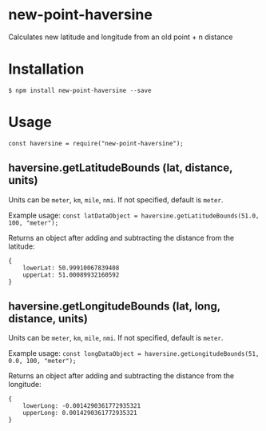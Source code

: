 # new-point-haversine
Calculates new latitude and longitude from an old point + n distance

# Installation
```
$ npm install new-point-haversine --save
```

# Usage
```
const haversine = require("new-point-haversine");
```

## haversine.getLatitudeBounds (lat, distance, units)

Units can be `meter`, `km`, `mile`, `nmi`. If not specified, default is `meter`.

Example usage: `const latDataObject = haversine.getLatitudeBounds(51.0, 100, "meter");`

Returns an object after adding and subtracting the distance from the latitude:
```
{
	lowerLat: 50.99910067839408
	upperLat: 51.00089932160592
}
```

## haversine.getLongitudeBounds (lat, long, distance, units)

Units can be `meter`, `km`, `mile`, `nmi`. If not specified, default is `meter`.

Example usage: `const longDataObject = haversine.getLongitudeBounds(51, 0.0, 100, "meter");`

Returns an object after adding and subtracting the distance from the longitude:
```
{
	lowerLong: -0.0014290361772935321
	upperLong: 0.0014290361772935321
}
```

